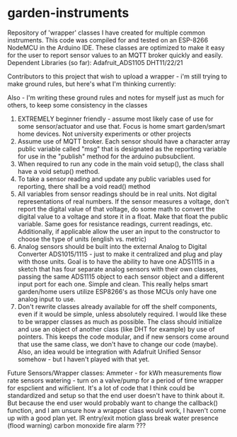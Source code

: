 # garden-instruments
Repository of 'wrapper' classes I have created for multiple common instruments. This code was compiled for and tested on an ESP-8266 NodeMCU in the Arduino IDE. These classes are optimized to make it easy for the user to report sensor values to an MQTT broker quickly and easily.
Dependent Libraries (so far):
Adafruit_ADS1105 
DHT11/22/21

Contributors to this project that wish to upload a wrapper - i'm still trying to make ground rules, but here's what I'm thinking currently:

Also - I'm writing these ground rules and notes for myself just as much for others, to keep some consistency in the classes

1. EXTREMELY beginner friendly - assume most likely case of use for some sensor/actuator and use that. Focus is home smart garden/smart home devices. Not university experiments or other projects
2. Assume use of MQTT broker. Each sensor should have a character array public variable called "msg" that is designated as the reporting variable for use in the "publish" method for the arduino pubsubclient.
3. When required to run any code in the main void setup(), the class shall have a void setup() method.
4. To take a sensor reading and update any public variables used for reporting, there shall be a void read() method
5. All variables from sensor readings should be in real units. Not digital representations of real numbers. If the sensor measures a voltage, don't report the digital value of that voltage, do some math to convert the digital value to a voltage and store it in a float. Make that float the public variable. Same goes for resistance readings, current readings, etc. Additionally, if applicable allow the user an input to the constructor to choose the type of units (english vs. metric)
6. Analog sensors should be built into the external Analog to Digital Converter ADS1015/1115 - just to make it centralized and plug and play with those units. Goal is to have the ability to have one ADS1115 in a sketch that has four separate analog sensors with their own classes, passing the same ADS1115 object to each sensor object and a different input port for each one. Simple and clean. This really helps smart garden/home users utilize ESP8266's as those MCUs only have one analog input to use. 
7. Don't rewrite classes already available for off the shelf components, even if it would be simple, unless absolutely required. I would like these to be wrapper classes as much as possible. The class should initialize and use an object of another class (like DHT for example) by use of pointers. This keeps the code modular, and if new sensors come around that use the same class, we don't have to change our code (maybe). Also, an idea would be integration with Adafruit Unified Sensor somehow - but I haven't played with that yet.

Future Sensors/Wrapper classes:
Ammeter - for kWh measurements
flow rate sensors
watering - turn on a valve/pump for a period of time
wrapper for espclient and wificlient. It's a lot of code that I think could be standardized and setup so that the end user doesn't have to think about it. But because the end user would probably want to change the callback() function, and I am unsure how a wrapper class would work, I haven't come up with a good plan yet. 
IR entry/exit
motion
glass break
water presence (flood warning)
carbon monoxide
fire alarm
???

